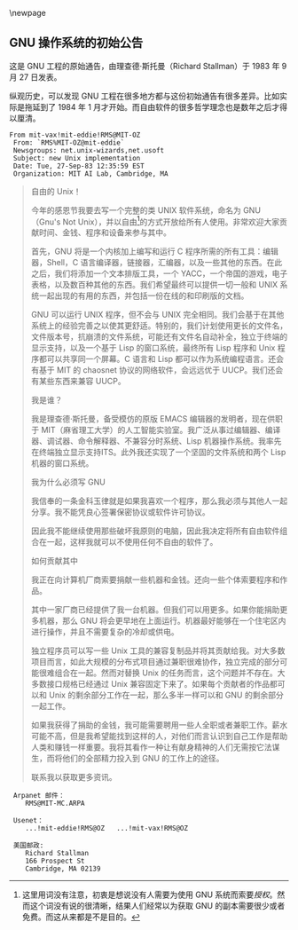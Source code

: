 \newpage
## GNU 操作系统的初始公告

这是 GNU 工程的原始通告，由理查德·斯托曼（Richard Stallman）于 1983 年 9 月 27 日发表。

纵观历史，可以发现 GNU 工程在很多地方都与这份初始通告有很多差异。比如实际是拖延到了 1984 年 1 月才开始。而自由软件的很多哲学理念也是数年之后才得以厘清。

```
From mit-vax!mit-eddie!RMS@MIT-OZ
 From: `RMS%MIT-OZ@mit-eddie`
 Newsgroups: net.unix-wizards,net.usoft
 Subject: new Unix implementation
 Date: Tue, 27-Sep-83 12:35:59 EST
 Organization: MIT AI Lab, Cambridge, MA
```

> 自由的 Unix！
> 
> 今年的感恩节我要去写一个完整的类 UNIX 软件系统，命名为 GNU （Gnu's Not Unix），并以自由[^init-1]的方式开放给所有人使用。非常欢迎大家贡献时间、金钱、程序和设备来参与其中。
> 
> 首先，GNU 将是一个内核加上编写和运行 C 程序所需的所有工具：编辑器，Shell，C 语言编译器，链接器，汇编器，以及一些其他的东西。在此之后，我们将添加一个文本排版工具，一个 YACC，一个帝国的游戏，电子表格，以及数百种其他的东西。我们希望最终可以提供一切一般和 UNIX 系统一起出现的有用的东西，并包括一份在线的和印刷版的文档。
> 
> GNU 可以运行 UNIX 程序，但不会与 UNIX 完全相同。我们会基于在其他系统上的经验完善之以使其更舒适。特别的，我们计划使用更长的文件名，文件版本号，抗崩溃的文件系统，可能还有文件名自动补全，独立于终端的显示支持，以及一个基于 Lisp 的窗口系统，最终所有 Lisp 程序和 Unix 程序都可以共享同一个屏幕。C 语言和 Lisp 都可以作为系统编程语言。还会有基于 MIT 的 chaosnet 协议的网络软件，会远远优于 UUCP。我们还会有某些东西来兼容 UUCP。
> 
> 我是谁？
> 
> 我是理查德·斯托曼，备受模仿的原版 EMACS 编辑器的发明者，现在供职于 MIT（麻省理工大学）的人工智能实验室。我广泛从事过编辑器、编译器、调试器、命令解释器、不兼容分时系统、Lisp 机器操作系统。我率先在终端独立显示支持ITS。此外我还实现了一个坚固的文件系统和两个 Lisp 机器的窗口系统。
> 
> 我为什么必须写 GNU
> 
> 我信奉的一条金科玉律就是如果我喜欢一个程序，那么我必须与其他人一起分享。我不能凭良心签署保密协议或软件许可协议。
> 
> 因此我不能继续使用那些破坏我原则的电脑，因此我决定将所有自由软件组合在一起，这样我就可以不使用任何不自由的软件了。
> 
> 如何贡献其中
> 
> 我正在向计算机厂商索要捐献一些机器和金钱。还向一些个体索要程序和作品。
> 
> 其中一家厂商已经提供了我一台机器。但我们可以用更多。如果你能捐助更多机器，那么 GNU 将会更早地在上面运行。机器最好能够在一个住宅区内进行操作，并且不需要复杂的冷却或供电。
> 
> 独立程序员可以写一些 Unix 工具的兼容复制品并将其贡献给我。对大多数项目而言，如此大规模的分布式项目通过兼职很难协作，独立完成的部分可能很难组合在一起。然而对替换 Unix 的任务而言，这个问题并不存在。大多数接口规格已经通过 Unix 兼容固定下来了。如果每个贡献者的作品都可以和 Unix 的剩余部分工作在一起，那么多半一样可以和 GNU 的剩余部分一起工作。
> 
> 如果我获得了捐助的金钱，我可能需要聘用一些人全职或者兼职工作。薪水可能不高，但是我希望能找到这样的人，对他们而言认识到自己工作是帮助人类和赚钱一样重要。我将其看作一种让有献身精神的人们无需按它法谋生，而将他们的全部精力投入到 GNU 的工作上的途径。
> 
> 联系我以获取更多资讯。

```
 Arpanet 邮件：
    RMS@MIT-MC.ARPA
 
 Usenet：
    ...!mit-eddie!RMS@OZ   ...!mit-vax!RMS@OZ
 
 美国邮政:
    Richard Stallman
    166 Prospect St
    Cambridge, MA 02139
```


[^init-1]:这里用词没有注意，初衷是想说没有人需要为使用 GNU 系统而索要*授权*。然而这个词没有说的很清晰，结果人们经常以为获取 GNU 的副本需要很少或者免费。而这从来都是不是目的。

